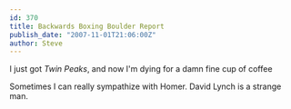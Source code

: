 ```yaml
---
id: 370
title: Backwards Boxing Boulder Report
publish_date: "2007-11-01T21:06:00Z"
author: Steve
---
```

  
I just got _Twin Peaks_, and now I'm dying for a damn fine cup of coffee

Sometimes I can really sympathize with Homer. David Lynch is a strange man.
